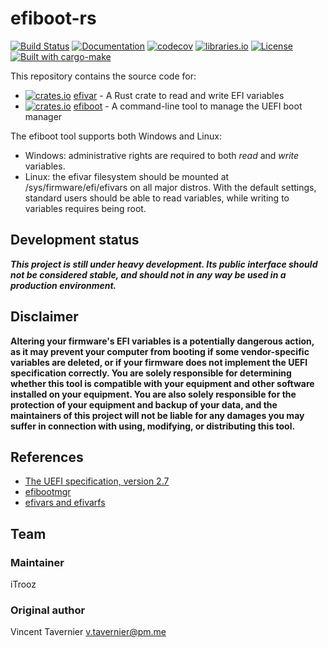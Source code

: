 # efiboot-rs

[![Build Status](https://github.com/iTrooz/efiboot-rs/actions/workflows/build.yml/badge.svg)](https://github.com/iTrooz/efiboot-rs/actions/workflows/build.yml)
[![Documentation](https://img.shields.io/badge/docs-master-blue.svg)](https://docs.rs/efivar/)
[![codecov](https://codecov.io/gh/iTrooz/efiboot-rs/branch/main/graph/badge.svg)](https://codecov.io/gh/iTrooz/efiboot-rs)
[![libraries.io](https://img.shields.io/librariesio/github/iTrooz/efiboot-rs.svg)](https://libraries.io/github/iTrooz/efiboot-rs)
[![License](https://img.shields.io/badge/license-MIT-blue.svg)](LICENSE)
[![Built with cargo-make](https://sagiegurari.github.io/cargo-make/assets/badges/cargo-make.svg)](https://sagiegurari.github.io/cargo-make)

This repository contains the source code for:

* [![crates.io](https://img.shields.io/crates/v/efivar.svg)](https://crates.io/crates/efivar) [efivar](efivar) - A Rust crate to read and write EFI variables
* [![crates.io](https://img.shields.io/crates/v/efiboot.svg)](https://crates.io/crates/efiboot) [efiboot](efiboot) - A command-line tool to manage the UEFI boot manager

The efiboot tool supports both Windows and Linux:

* Windows: administrative rights are required to both *read* and *write* variables.
* Linux: the efivar filesystem should be mounted at /sys/firmware/efi/efivars on all major
  distros. With the default settings, standard users should be able to read
  variables, while writing to variables requires being root.

## Development status

***This project is still under heavy development. Its public interface should
not be considered stable, and should not in any way be used in a production
environment.***

## Disclaimer

**Altering your firmware's EFI variables is a potentially dangerous action, as
it may prevent your computer from booting if some vendor-specific variables are
deleted, or if your firmware does not implement the UEFI specification
correctly. You are solely responsible for determining whether this tool is
compatible with your equipment and other software installed on your equipment.
You are also solely responsible for the protection of your equipment and backup
of your data, and the maintainers of this project will not be liable for any
damages you may suffer in connection with using, modifying, or distributing this
tool.**

## References

- [The UEFI specification, version 2.7](http://www.uefi.org/sites/default/files/resources/UEFI_Spec_2_7.pdf)
- [efibootmgr](https://github.com/rhboot/efibootmgr)
- [efivars and efivarfs](https://blog.fpmurphy.com/2012/12/efivars-and-efivarfs.html)

## Team

### Maintainer
iTrooz

### Original author

Vincent Tavernier <v.tavernier@pm.me>
